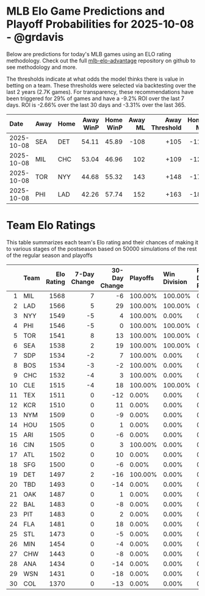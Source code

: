 # MLB Elo Game Predictions and Playoff Probabilities for 2025-10-08 - @grdavis
Below are predictions for today's MLB games using an ELO rating methodology. Check out the full [mlb-elo-advantage](https://github.com/grdavis/mlb-elo-advantage) repository on github to see methodology and more.

The thresholds indicate at what odds the model thinks there is value in betting on a team. These thresholds were selected via backtesting over the last 2 years (2.7K games). For transparency, these recommendations have been triggered for 29% of games and have a -9.2% ROI over the last 7 days. ROI is -2.66% over the last 30 days and -3.31% over the last 365.

| Date       | Away   | Home   |   Away WinP |   Home WinP |   Away ML |   Away Threshold |   Home ML |   Home Threshold |
|:-----------|:-------|:-------|------------:|------------:|----------:|-----------------:|----------:|-----------------:|
| 2025-10-08 | SEA    | DET    |       54.11 |       45.89 |      -108 |             +105 |      -115 |             +142 |
| 2025-10-08 | MIL    | CHC    |       53.04 |       46.96 |       102 |             +109 |      -123 |             +136 |
| 2025-10-08 | TOR    | NYY    |       44.68 |       55.32 |       143 |             +148 |      -178 |             +101 |
| 2025-10-08 | PHI    | LAD    |       42.26 |       57.74 |       152 |             +163 |      -181 |             -108 |

# Team Elo Ratings
This table summarizes each team's Elo rating and their chances of making it to various stages of the postseason based on 50000 simulations of the rest of the regular season and playoffs

|    | Team   |   Elo Rating |   7-Day Change |   30-Day Change | Playoffs   | Win Division   | Reach Div. Rd.   | Reach CS   | Reach WS   | Win WS   |
|---:|:-------|-------------:|---------------:|----------------:|:-----------|:---------------|:-----------------|:-----------|:-----------|:---------|
|  1 | MIL    |         1568 |              7 |              -6 | 100.00%    | 100.00%        | 0.00%            | 0.00%      | 0.00%      | 0.00%    |
|  2 | LAD    |         1566 |              5 |              29 | 100.00%    | 100.00%        | 0.00%            | 0.00%      | 100.00%    | 63.14%   |
|  3 | NYY    |         1549 |             -5 |               4 | 100.00%    | 0.00%          | 0.00%            | 100.00%    | 0.00%      | 0.00%    |
|  4 | PHI    |         1546 |             -5 |               0 | 100.00%    | 100.00%        | 0.00%            | 0.00%      | 0.00%      | 0.00%    |
|  5 | TOR    |         1541 |              8 |              13 | 100.00%    | 100.00%        | 0.00%            | 0.00%      | 0.00%      | 0.00%    |
|  6 | SEA    |         1538 |              2 |              19 | 100.00%    | 100.00%        | 0.00%            | 0.00%      | 100.00%    | 36.86%   |
|  7 | SDP    |         1534 |             -2 |               7 | 100.00%    | 0.00%          | 0.00%            | 0.00%      | 0.00%      | 0.00%    |
|  8 | BOS    |         1534 |             -3 |              -2 | 100.00%    | 0.00%          | 0.00%            | 0.00%      | 0.00%      | 0.00%    |
|  9 | CHC    |         1532 |             -4 |               3 | 100.00%    | 0.00%          | 0.00%            | 100.00%    | 0.00%      | 0.00%    |
| 10 | CLE    |         1515 |             -4 |              18 | 100.00%    | 100.00%        | 0.00%            | 0.00%      | 0.00%      | 0.00%    |
| 11 | TEX    |         1511 |              0 |             -12 | 0.00%      | 0.00%          | 0.00%            | 0.00%      | 0.00%      | 0.00%    |
| 12 | KCR    |         1510 |              0 |              11 | 0.00%      | 0.00%          | 0.00%            | 0.00%      | 0.00%      | 0.00%    |
| 13 | NYM    |         1509 |              0 |              -9 | 0.00%      | 0.00%          | 0.00%            | 0.00%      | 0.00%      | 0.00%    |
| 14 | HOU    |         1505 |              0 |               1 | 0.00%      | 0.00%          | 0.00%            | 0.00%      | 0.00%      | 0.00%    |
| 15 | ARI    |         1505 |              0 |              -6 | 0.00%      | 0.00%          | 0.00%            | 0.00%      | 0.00%      | 0.00%    |
| 16 | CIN    |         1505 |              0 |               3 | 100.00%    | 0.00%          | 0.00%            | 0.00%      | 0.00%      | 0.00%    |
| 17 | ATL    |         1502 |              0 |              10 | 0.00%      | 0.00%          | 0.00%            | 0.00%      | 0.00%      | 0.00%    |
| 18 | SFG    |         1500 |              0 |              -6 | 0.00%      | 0.00%          | 0.00%            | 0.00%      | 0.00%      | 0.00%    |
| 19 | DET    |         1497 |              2 |             -16 | 100.00%    | 0.00%          | 0.00%            | 0.00%      | 0.00%      | 0.00%    |
| 20 | TBD    |         1493 |              0 |             -14 | 0.00%      | 0.00%          | 0.00%            | 0.00%      | 0.00%      | 0.00%    |
| 21 | OAK    |         1487 |              0 |               1 | 0.00%      | 0.00%          | 0.00%            | 0.00%      | 0.00%      | 0.00%    |
| 22 | BAL    |         1483 |              0 |              -8 | 0.00%      | 0.00%          | 0.00%            | 0.00%      | 0.00%      | 0.00%    |
| 23 | PIT    |         1483 |              0 |               2 | 0.00%      | 0.00%          | 0.00%            | 0.00%      | 0.00%      | 0.00%    |
| 24 | FLA    |         1481 |              0 |              18 | 0.00%      | 0.00%          | 0.00%            | 0.00%      | 0.00%      | 0.00%    |
| 25 | STL    |         1473 |              0 |              -5 | 0.00%      | 0.00%          | 0.00%            | 0.00%      | 0.00%      | 0.00%    |
| 26 | MIN    |         1454 |              0 |              -4 | 0.00%      | 0.00%          | 0.00%            | 0.00%      | 0.00%      | 0.00%    |
| 27 | CHW    |         1443 |              0 |              -8 | 0.00%      | 0.00%          | 0.00%            | 0.00%      | 0.00%      | 0.00%    |
| 28 | ANA    |         1434 |              0 |             -14 | 0.00%      | 0.00%          | 0.00%            | 0.00%      | 0.00%      | 0.00%    |
| 29 | WSN    |         1431 |              0 |             -18 | 0.00%      | 0.00%          | 0.00%            | 0.00%      | 0.00%      | 0.00%    |
| 30 | COL    |         1370 |              0 |             -13 | 0.00%      | 0.00%          | 0.00%            | 0.00%      | 0.00%      | 0.00%    |